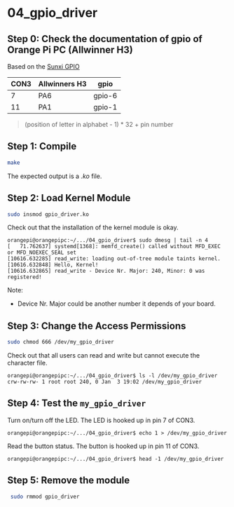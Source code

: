 # 04_gpio_driver

## Step 0: Check the documentation of gpio of Orange Pi PC (Allwinner H3)

Based on the [Sunxi GPIO](https://linux-sunxi.org/GPIO)

| CON3 | Allwinners H3 | gpio |
|------|---------------|------|
|  7   |    PA6        |gpio-6|
|  11  |    PA1        |gpio-1|


> (position of letter in alphabet - 1) * 32 + pin number

## Step 1: Compile

```bash
make
```
The expected output is a *.ko* file.

## Step 2: Load Kernel Module

```bash
sudo insmod gpio_driver.ko
```
Check out that the installation of the kernel module is okay.

```console
orangepi@orangepipc:~/.../04_gpio_driver$ sudo dmesg | tail -n 4
[   71.762637] systemd[1368]: memfd_create() called without MFD_EXEC or MFD_NOEXEC_SEAL set
[10616.632285] read_write: loading out-of-tree module taints kernel.
[10616.632848] Hello, Kernel!
[10616.632865] read_write - Device Nr. Major: 240, Minor: 0 was registered!
```
Note:
 * Device Nr. Major could be another number it depends of your board.
 
## Step 3: Change the Access Permissions

```bash
sudo chmod 666 /dev/my_gpio_driver
```
Check out that all users can read and write but cannot execute the character file.

```console
orangepi@orangepipc:~/.../04_gpio_driver$ ls -l /dev/my_gpio_driver
crw-rw-rw- 1 root root 240, 0 Jan  3 19:02 /dev/my_gpio_driver
```
## Step 4: Test the `my_gpio_driver`

Turn on/turn off the LED.  The LED is hooked up in pin 7 of CON3.

```console
orangepi@orangepipc:~/.../04_gpio_driver$ echo 1 > /dev/my_gpio_driver
```
Read the button status. The button is hooked up in pin 11 of CON3.

```console
orangepi@orangepipc:~/.../04_gpio_driver$ head -1 /dev/my_gpio_driver 
```
## Step 5: Remove the module

```bash
 sudo rmmod gpio_driver
```

